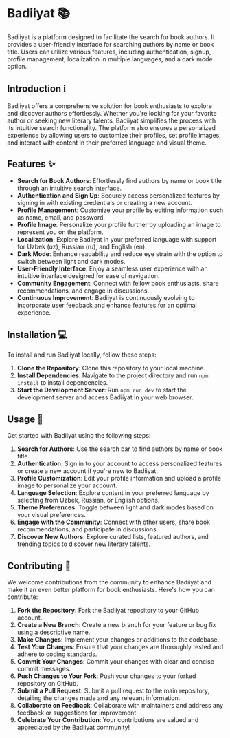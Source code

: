 # Badiiyat 📚

Badiiyat is a platform designed to facilitate the search for book authors. It provides a user-friendly interface for searching authors by name or book title. Users can utilize various features, including authentication, signup, profile management, localization in multiple languages, and a dark mode option.

## Introduction ℹ️

Badiiyat offers a comprehensive solution for book enthusiasts to explore and discover authors effortlessly. Whether you're looking for your favorite author or seeking new literary talents, Badiiyat simplifies the process with its intuitive search functionality. The platform also ensures a personalized experience by allowing users to customize their profiles, set profile images, and interact with content in their preferred language and visual theme.

## Features ✨

- **Search for Book Authors**: Effortlessly find authors by name or book title through an intuitive search interface.
- **Authentication and Sign Up**: Securely access personalized features by signing in with existing credentials or creating a new account.
- **Profile Management**: Customize your profile by editing information such as name, email, and password.
- **Profile Image**: Personalize your profile further by uploading an image to represent you on the platform.
- **Localization**: Explore Badiiyat in your preferred language with support for Uzbek (uz), Russian (ru), and English (en).
- **Dark Mode**: Enhance readability and reduce eye strain with the option to switch between light and dark modes.
- **User-Friendly Interface**: Enjoy a seamless user experience with an intuitive interface designed for ease of navigation.
- **Community Engagement**: Connect with fellow book enthusiasts, share recommendations, and engage in discussions.
- **Continuous Improvement**: Badiiyat is continuously evolving to incorporate user feedback and enhance features for an optimal experience.

## Installation 💻

To install and run Badiiyat locally, follow these steps:

1. **Clone the Repository**: Clone this repository to your local machine.
2. **Install Dependencies**: Navigate to the project directory and run `npm install` to install dependencies.
3. **Start the Development Server**: Run `npm run dev` to start the development server and access Badiiyat in your web browser.

## Usage 🚀

Get started with Badiiyat using the following steps:

1. **Search for Authors**: Use the search bar to find authors by name or book title.
2. **Authentication**: Sign in to your account to access personalized features or create a new account if you're new to Badiiyat.
3. **Profile Customization**: Edit your profile information and upload a profile image to personalize your account.
4. **Language Selection**: Explore content in your preferred language by selecting from Uzbek, Russian, or English options.
5. **Theme Preferences**: Toggle between light and dark modes based on your visual preferences.
6. **Engage with the Community**: Connect with other users, share book recommendations, and participate in discussions.
7. **Discover New Authors**: Explore curated lists, featured authors, and trending topics to discover new literary talents.

## Contributing 🤝

We welcome contributions from the community to enhance Badiiyat and make it an even better platform for book enthusiasts. Here's how you can contribute:

1. **Fork the Repository**: Fork the Badiiyat repository to your GitHub account.
2. **Create a New Branch**: Create a new branch for your feature or bug fix using a descriptive name.
3. **Make Changes**: Implement your changes or additions to the codebase.
4. **Test Your Changes**: Ensure that your changes are thoroughly tested and adhere to coding standards.
5. **Commit Your Changes**: Commit your changes with clear and concise commit messages.
6. **Push Changes to Your Fork**: Push your changes to your forked repository on GitHub.
7. **Submit a Pull Request**: Submit a pull request to the main repository, detailing the changes made and any relevant information.
8. **Collaborate on Feedback**: Collaborate with maintainers and address any feedback or suggestions for improvement.
9. **Celebrate Your Contribution**: Your contributions are valued and appreciated by the Badiiyat community!

